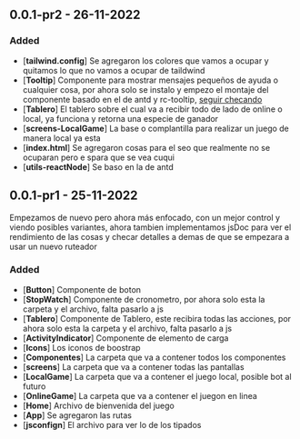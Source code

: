 ## 0.0.1-pr2 - 26-11-2022

### Added
- [**tailwind.config**] Se agregaron los colores que vamos a ocupar y quitamos lo que no vamos a ocupar de taildwind
- [**Tooltip**] Componente para mostrar mensajes pequeños de ayuda o cualquier cosa, por ahora solo se instalo y empezo el montaje del componente basado en el de antd y rc-tooltip, [seguir checando](https://github.com/ant-design/ant-design/blob/master/components/tooltip/index.tsx)
- [**Tablero**] El tablero sobre el cual va a recibir todo de lado de online o local, ya funciona y retorna una especie de ganador
- [**screens-LocalGame**] La base o complantilla para realizar un juego de manera local ya esta
- [**index.html**] Se agregaron cosas para el seo que realmente no se ocuparan pero e spara que se vea cuqui
- [**utils-reactNode**] Se baso en la de antd 


## 0.0.1-pr1 - 25-11-2022
Empezamos de nuevo pero ahora más enfocado, con un mejor control y viendo posibles variantes, ahora tambien implementamos jsDoc para ver el rendimiento de las cosas y checar detalles a demas de que se empezara a usar un nuevo ruteador

### Added
- [**Button**] Componente de boton
- [**StopWatch**] Componente de cronometro, por ahora solo esta la carpeta y el archivo, falta pasarlo a js
- [**Tablero**] Componente de Tablero, este recibira todas las acciones, por ahora solo esta la carpeta y el archivo, falta pasarlo a js
- [**ActivityIndicator**] Componente de elemento de carga
- [**Icons**] Los iconos de boostrap
- [**Componentes**] La carpeta que va a contener todos los componentes
- [**screens**] La carpeta que va a contener todas las pantallas
- [**LocalGame**] La carpeta que va a contener el juego local, posible bot al futuro
- [**OnlineGame**] La carpeta que va a contener el juegon en linea
- [**Home**] Archivo de bienvenida del juego
- [**App**] Se agregaron las rutas
- [**jsconfign**] El archivo para ver lo de los tipados
